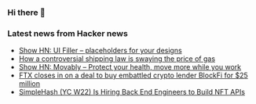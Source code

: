 ### Hi there 👋

<!--
**arashid-sh/arashid-sh** is a ✨ _special_ ✨ repository because its `README.md` (this file) appears on your GitHub profile.

Here are some ideas to get you started:

- 🔭 I’m currently working on ...
- 🌱 I’m currently learning ...
- 👯 I’m looking to collaborate on ...
- 🤔 I’m looking for help with ...
- 💬 Ask me about ...
- 📫 How to reach me: ...
- 😄 Pronouns: ...
- ⚡ Fun fact: ...
-->

### Latest news from Hacker news
<!-- BLOG-POST-LIST:START -->
- [Show HN: UI Filler – placeholders for your designs](https://www.uifiller.com)
- [How a controversial shipping law is swaying the price of gas](https://www.freightwaves.com/news/how-a-controversial-shipping-law-is-swaying-the-price-of-gas)
- [Show HN: Movably – Protect your health, move more while you work](https://www.movably.com)
- [FTX closes in on a deal to buy embattled crypto lender BlockFi for $25 million](https://www.cnbc.com/2022/06/30/ftx-closes-in-on-a-deal-to-buy-embattled-crypto-lender-blockfi-for-25-million-in-a-fire-sale.html)
- [SimpleHash &lpar;YC W22&rpar; Is Hiring Back End Engineers to Build NFT APIs](https://www.ycombinator.com/companies/simplehash/jobs/ID7qnlS-senior-backend-api-engineer)
<!-- BLOG-POST-LIST:END -->
